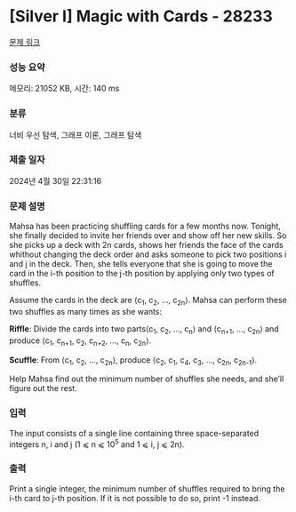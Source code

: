 # [Silver I] Magic with Cards - 28233 

[문제 링크](https://www.acmicpc.net/problem/28233) 

### 성능 요약

메모리: 21052 KB, 시간: 140 ms

### 분류

너비 우선 탐색, 그래프 이론, 그래프 탐색

### 제출 일자

2024년 4월 30일 22:31:16

### 문제 설명

<p>Mahsa has been practicing shuffling cards for a few months now. Tonight, she finally decided to invite her friends over and show off her new skills. So she picks up a deck with 2n cards, shows her friends the face of the cards whithout changing the deck order and asks someone to pick two positions i and j in the deck. Then, she tells everyone that she is going to move the card in the i-th position to the j-th position by applying only two types of shuffles.</p>

<p>Assume the cards in the deck are ⟨c<sub>1</sub>, c<sub>2</sub>, ..., c<sub>2n</sub>⟩. Mahsa can perform these two shuffles as many times as she wants:</p>

<p><strong>Riffle</strong>: Divide the cards into two parts⟨c<sub>1</sub>, c<sub>2</sub>, ..., c<sub>n</sub>⟩ and ⟨c<sub>n+1</sub>, ..., c<sub>2n</sub>⟩ and produce ⟨c<sub>1</sub>, c<sub>n+1</sub>, c<sub>2</sub>, c<sub>n+2</sub>, ..., c<sub>n</sub>, c<sub>2n</sub>⟩.</p>

<p><strong>Scuffle</strong>: From ⟨c<sub>1</sub>, c<sub>2</sub>, ..., c<sub>2n</sub>⟩, produce ⟨c<sub>2</sub>, c<sub>1</sub>, c<sub>4</sub>, c<sub>3</sub>, ..., c<sub>2n</sub>, c<sub>2n-1</sub>⟩.</p>

<p>Help Mahsa find out the minimum number of shuffles she needs, and she’ll figure out the rest.</p>

### 입력 

 <p>The input consists of a single line containing three space-separated integers n, i and j (1 ⩽ n ⩽ 10<sup>5</sup> and 1 ⩽ i, j ⩽ 2n).</p>

### 출력 

 <p>Print a single integer, the minimum number of shuffles required to bring the i-th card to j-th position. If it is not possible to do so, print -1 instead.</p>

